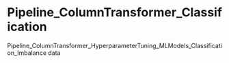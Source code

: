 # Pipeline_ColumnTransformer_Classification
Pipeline_ColumnTransformer_HyperparameterTuning_MLModels_Classification_Imbalance data
